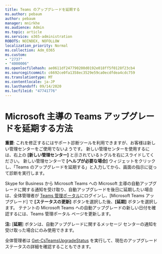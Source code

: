 ```yaml
---
title: Teams のアップグレードを延期する
ms.author: pebaum
author: pebaum
manager: mnirkhe
ms.audience: Admin
ms.topic: article
ms.service: o365-administration
ROBOTS: NOINDEX, NOFOLLOW
localization_priority: Normal
ms.collection: Adm_O365
ms.custom:
- "2737"
- "4000006"
ms.openlocfilehash: ae0611df247790200d0192e018ff5f0128f23cb4
ms.sourcegitcommit: c6692ce0fa1358ec3529e59ca0ecdfdea4cdc759
ms.translationtype: MT
ms.contentlocale: ja-JP
ms.lasthandoff: 09/14/2020
ms.locfileid: "47741776"
---
```

# <a name="how-to-postpone-the-microsoft-driven-teams-upgrade"></a>Microsoft 主導の Teams アップグレードを延期する方法

**重要**: これを修正するにはサポート診断ツールを利用できますが、お客様は新しい管理センターをご使用でないようです。 新しい管理センターを使用するには、右上の **[新しい管理センター]** と示されているトグルを右にスライドしてください。 新しい管理センターで **[ヘルプが必要な場合]** ウィジェットをクリックし、「Teams のアップグレードを延期する」と入力してから、画面の指示に従って診断を実行します。

Skype for Business から Microsoft Teams への Microsoft 主導の自動アップグレードに関する通知を受け取り、自動アップグレードを後日に延期したい場合は、全体管理者が [Teams 管理ポータル](https://admin.teams.microsoft.com/dashboard)にログインし、[Microsoft Teams アップグレード] で **[ステータスの更新]** ボタンを選択した後、**[延期]** ボタンを選択します。 テナントの Microsoft Teams への自動アップグレードの新しい日付を確認するには、Teams 管理ポータル ページを更新します。

**注:** [**延期**] ボタンは、自動アップグレードに関するメッセージ センターの通知を受け取った場合にのみ使用できます。 

全体管理者は [Get-CsTeamsUpgradeStatus](https://docs.microsoft.com/powershell/module/skype/get-csteamsupgradestatus?view=skype-ps) を実行して、現在のアップグレード ステータスの詳細を確認することもできます。
